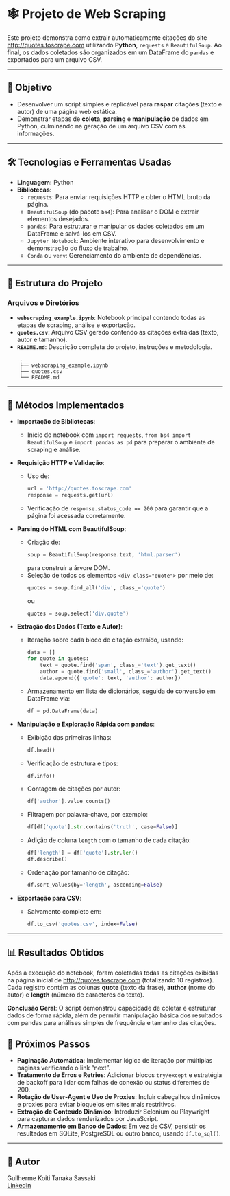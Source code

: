 # 🕸️ **Projeto de Web Scraping**

Este projeto demonstra como extrair automaticamente citações do site http://quotes.toscrape.com utilizando **Python**, `requests` e `BeautifulSoup`. Ao final, os dados coletados são organizados em um DataFrame do `pandas` e exportados para um arquivo CSV.

---

## 🎯 **Objetivo**
- Desenvolver um script simples e replicável para **raspar** citações (texto e autor) de uma página web estática.  
- Demonstrar etapas de **coleta**, **parsing** e **manipulação** de dados em Python, culminando na geração de um arquivo CSV com as informações.

---

## 🛠 **Tecnologias e Ferramentas Usadas**
- **Linguagem:** Python  
- **Bibliotecas:**
  - `requests`: Para enviar requisições HTTP e obter o HTML bruto da página.  
  - `BeautifulSoup` (do pacote `bs4`): Para analisar o DOM e extrair elementos desejados.  
  - `pandas`: Para estruturar e manipular os dados coletados em um DataFrame e salvá-los em CSV.  
  - `Jupyter Notebook`: Ambiente interativo para desenvolvimento e demonstração do fluxo de trabalho.  
  - `Conda` ou `venv`: Gerenciamento do ambiente de dependências.

---

## 📂 **Estrutura do Projeto**
### **Arquivos e Diretórios**
- **`webscraping_example.ipynb`**: Notebook principal contendo todas as etapas de scraping, análise e exportação.  
- **`quotes.csv`**: Arquivo CSV gerado contendo as citações extraídas (texto, autor e tamanho).  
- **`README.md`**: Descrição completa do projeto, instruções e metodologia.

```
    .
    ├── webscraping_example.ipynb
    ├── quotes.csv
    └── README.md
```
---

## 🧠 **Métodos Implementados**
- **Importação de Bibliotecas**:  
  - Início do notebook com `import requests`, `from bs4 import BeautifulSoup` e `import pandas as pd` para preparar o ambiente de scraping e análise.

- **Requisição HTTP e Validação**:  
  - Uso de:
    ```python
    url = 'http://quotes.toscrape.com'
    response = requests.get(url)
    ```
  - Verificação de `response.status_code == 200` para garantir que a página foi acessada corretamente.

- **Parsing do HTML com BeautifulSoup**:  
  - Criação de:
    ```python
    soup = BeautifulSoup(response.text, 'html.parser')
    ```
    para construir a árvore DOM.  
  - Seleção de todos os elementos `<div class="quote">` por meio de:
    ```python
    quotes = soup.find_all('div', class_='quote')
    ```
    ou
    ```python
    quotes = soup.select('div.quote')
    ```

- **Extração dos Dados (Texto e Autor)**:  
  - Iteração sobre cada bloco de citação extraído, usando:
    ```python
    data = []
    for quote in quotes:
        text = quote.find('span', class_='text').get_text()
        author = quote.find('small', class_='author').get_text()
        data.append({'quote': text, 'author': author})
    ```
  - Armazenamento em lista de dicionários, seguida de conversão em DataFrame via:
    ```python
    df = pd.DataFrame(data)
    ```

- **Manipulação e Exploração Rápida com pandas**:  
  - Exibição das primeiras linhas:
    ```python
    df.head()
    ```
  - Verificação de estrutura e tipos:
    ```python
    df.info()
    ```
  - Contagem de citações por autor:
    ```python
    df['author'].value_counts()
    ```
  - Filtragem por palavra-chave, por exemplo:
    ```python
    df[df['quote'].str.contains('truth', case=False)]
    ```
  - Adição de coluna `length` com o tamanho de cada citação:
    ```python
    df['length'] = df['quote'].str.len()
    df.describe()
    ```
  - Ordenação por tamanho de citação:
    ```python
    df.sort_values(by='length', ascending=False)
    ```

- **Exportação para CSV**:  
  - Salvamento completo em:
    ```python
    df.to_csv('quotes.csv', index=False)
    ```

---

## 📊 **Resultados Obtidos**
Após a execução do notebook, foram coletadas todas as citações exibidas na página inicial de http://quotes.toscrape.com (totalizando 10 registros). Cada registro contém as colunas **quote** (texto da frase), **author** (nome do autor) e **length** (número de caracteres do texto).  

**Conclusão Geral**: O script demonstrou capacidade de coletar e estruturar dados de forma rápida, além de permitir manipulação básica dos resultados com pandas para análises simples de frequência e tamanho das citações.



## 🚀 **Próximos Passos**
- **Paginação Automática**: Implementar lógica de iteração por múltiplas páginas verificando o link “next”.  
- **Tratamento de Erros e Retries**: Adicionar blocos `try/except` e estratégia de backoff para lidar com falhas de conexão ou status diferentes de 200.  
- **Rotação de User-Agent e Uso de Proxies**: Incluir cabeçalhos dinâmicos e proxies para evitar bloqueios em sites mais restritivos.  
- **Extração de Conteúdo Dinâmico**: Introduzir Selenium ou Playwright para capturar dados renderizados por JavaScript.  
- **Armazenamento em Banco de Dados**: Em vez de CSV, persistir os resultados em SQLite, PostgreSQL ou outro banco, usando `df.to_sql()`.

---

## 👤 **Autor**
Guilherme Koiti Tanaka Sassaki  
[LinkedIn](https://www.linkedin.com/in/guilherme-sassaki-10b81ba7/)

